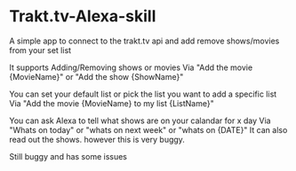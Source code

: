 # Trakt.tv-Alexa-skill
A simple app to connect to the trakt.tv api and add remove shows/movies from your set list

It supports Adding/Removing shows or movies Via "Add the movie {MovieName}" or "Add the show {ShowName}"

You can set your default list or pick the list you want to add a specific list Via "Add the movie {MovieName} to my list {ListName}"

You can ask Alexa to tell what shows are on your calandar for x day Via "Whats on today" or "whats on next week" or "whats on {DATE}" It can also read out the shows. however this is very buggy.

Still buggy and has some issues
